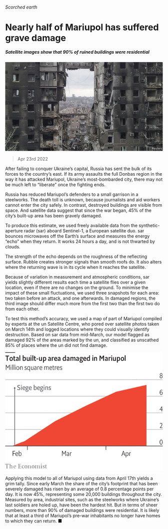 ###### Scorched earth

# Nearly half of Mariupol has suffered grave damage 

##### Satellite images show that 90% of ruined buildings were residential 

![image](images/20220423_blp508.jpg) 

> Apr 23rd 2022 


After failing to conquer Ukraine’s capital, Russia has sent the bulk of its forces to the country’s east. If its army assaults the full Donbas region in the way it has attacked Mariupol, Ukraine’s most-bombarded city, there may not be much left to “liberate” once the fighting ends. 

 Russia has reduced Mariupol’s defenders to a small garrison in a steelworks. The death toll is unknown, because journalists and aid workers cannot enter the city safely. In contrast, destroyed buildings are visible from space. And satellite data suggest that since the war began, 45% of the city’s built-up area has been gravely damaged. 




 To produce this estimate, we used freely available data from the synthetic-aperture radar (sar) aboard Sentinel-1, a European satellite duo. sar bounces microwaves off the Earth’s surface and measures the energy “echo” when they return. It works 24 hours a day, and is not thwarted by clouds. 

 The strength of the echo depends on the roughness of the reflecting surface. Rubble creates stronger signals than smooth roofs do. It also alters where the returning wave is in its cycle when it reaches the satellite. 

 Because of variation in measurement and atmospheric conditions, sar yields slightly different results each time a satellite flies over a given location, even if there are no changes on the ground. To minimise the impact of these small fluctuations, we used three snapshots for each area: two taken before an attack, and one afterwards. In damaged regions, the third image should differ much more from the first two than the first two do from each other. 


 To test this method’s accuracy, we used a map of part of Mariupol compiled by experts at the un Satellite Centre, who pored over satellite photos taken on March 14th and logged locations where they could visually identify destruction. Based on sar data from mid-March, our model flagged as damaged 92% of the areas marked by the un, and classified as unscathed 85% of places where the un did not find damage. 

![image](images/20220423_gdc200.png) 


 Applying this model to all of Mariupol using data from April 17th yields a grim tally. Since early March the share of the city’s footprint that has been severely damaged has risen by an average of 0.8 percentage points per day. It is now 45%, representing some 20,000 buildings throughout the city. Measured by area, industrial sites, such as the steelworks where Ukraine’s last soldiers are holed up, have been the hardest hit. But in terms of sheer numbers, more than 90% of damaged buildings were residential. It is likely that at least a third of Mariupol’s pre-war inhabitants no longer have homes to which they can return. ■



